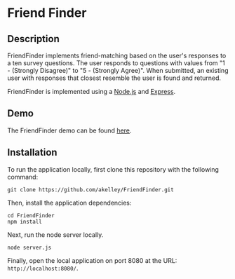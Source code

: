 # Friend Finder

## Description

FriendFinder implements friend-matching based on the user's responses to a ten survey questions. The user responds to questions with values from "1 - (Strongly Disagree)" to "5 - (Strongly Agree)". When submitted, an existing user with responses that closest resemble the user is found and returned. 

FriendFinder is implemented using a [Node.js](https://nodejs.org/en/) and [Express](https://expressjs.com/).

## Demo
	
The FriendFinder demo can be found [here](https://glacial-citadel-82763.herokuapp.com/).

## Installation

To run the application locally, first clone this repository with the following command:

	git clone https://github.com/akelley/FriendFinder.git
	
Then, install the application dependencies:

	cd FriendFinder
	npm install
	
Next, run the node server locally.

	node server.js
	
Finally, open the local application on port 8080 at the URL: `http://localhost:8080/`.
